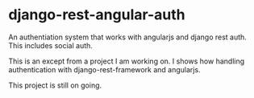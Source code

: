 # django-rest-angular-auth
An authentiation system that works with angularjs and django rest auth. This includes social auth.
 
 
 This is an except from a project I am working on. I shows how handling authentication with django-rest-framework and angularjs.
 
 This project is still on going.
